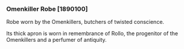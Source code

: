 ### Omenkiller Robe [1890100]

Robe worn by the Omenkillers, butchers of twisted conscience.

Its thick apron is worn in remembrance of Rollo, the progenitor of the Omenkillers and a perfumer of antiquity.